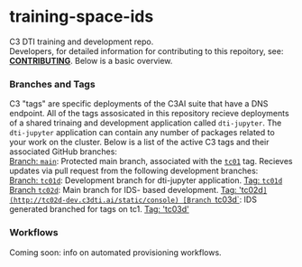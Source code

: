 # training-space-ids

C3 DTI training and development repo.  
Developers, for detailed information for contributing to this repoitory, see: **[CONTRIBUTING](https://github.com/c3aidti/training-space-ids/blob/main/.github/CONTRIBUTING.md)**.  Below is a basic overview.

### Branches and Tags
C3 "tags" are specific deployments of the C3AI suite that have a DNS endpoint.  All of the tags assosicated in this repository recieve deployments of a shared trinaing and development application called `dti-jupyter`. The `dti-jupyter` application can contain any number of packages related to your work on the cluster.  Below is a list of the active C3 tags and their associated GitHub branches:   
[Branch: `main`](https://github.com/c3aidti/training-space-ids): Protected main branch, associated with the [`tc01`](http://tc01-dti-jupyter.c3dti.ai/static/console) tag. Recieves updates via pull request from the following development branches:     
[Branch: `tc01d`](https://github.com/c3aidti/training-space-ids/tree/tc01d): Development branch for dti-jupyter application. [Tag: `tc01d`](http://tc01d-dev.c3dti.ai/static/console)  
[Branch `tc02d`](https://github.com/c3aidti/training-space-ids/tree/tc02d): Main branch for IDS- based development. [Tag: 'tc02d`](http://tc02d-dev.c3dti.ai/static/console)
[Branch `tc03d`](https://github.com/c3aidti/training-space-ids/tree/tc03d): IDS generated branched for tags on tc1. [Tag: 'tc03d'](http://tc03d-dev.c3dti.ai/static/console)

### Workflows
Coming soon: info on automated provisioning workflows.


